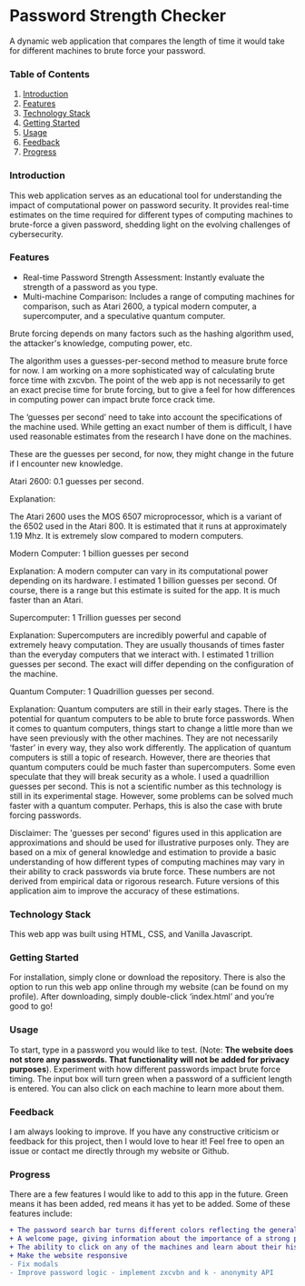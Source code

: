 # Password Strength Checker

A dynamic web application that compares the length of time it would take for different machines to brute force your password. 

### Table of Contents
1. [Introduction](#Introduction) <a name="Introduction"/>
2. [Features](#Features) <a name="Features"/>
3. [Technology Stack](#TechnologyStack) <a name="TechnologyStack"/>
4. [Getting Started](#GettingStarted) <a name="GettingStarted"/>
5. [Usage](#Usage) <a name="Usage"/>
6. [Feedback](#Feedback) <a name="Feedback"/>
7. [Progress](#Progress) <a name="Progress"/>

### Introduction 


This web application serves as an educational tool for understanding the impact of computational power on password security. It provides real-time estimates on the time required for different types of computing machines to brute-force a given password, shedding light on the evolving challenges of cybersecurity.

### Features
- Real-time Password Strength Assessment: Instantly evaluate the strength of a password as you type.
- Multi-machine Comparison: Includes a range of computing machines for comparison, such as Atari 2600, a typical modern computer, a supercomputer, and a speculative quantum computer.

Brute forcing depends on many factors such as the hashing algorithm used, the attacker's knowledge, computing power, etc. 

The algorithm uses a guesses-per-second method to measure brute force for now. I am working on a more sophisticated way of calculating brute force time with zxcvbn. The point of the web app is not necessarily to get an exact precise time for brute forcing, but to give a feel for how differences in computing power can impact brute force crack time.

The ‘guesses per second’ need to take into account the specifications of the machine used. While getting an exact number of them is difficult, I have used reasonable estimates from the research I have done on the machines. 

These are the guesses per second, for now, they might change in the future if I encounter new knowledge.

Atari 2600: 0.1 guesses per second.

Explanation: 

The Atari 2600 uses the MOS 6507 microprocessor, which is a variant of the 6502 used in the Atari 800. It is estimated that it runs at approximately 1.19 Mhz. It is extremely slow compared to modern computers. 

Modern Computer: 1 billion guesses per second

Explanation: A modern computer can vary in its computational power depending on its hardware. I estimated 1 billion guesses per second. Of course, there is a range but this estimate is suited for the app. It is much faster than an Atari. 

Supercomputer: 1 Trillion guesses per second

Explanation: Supercomputers are incredibly powerful and capable of extremely heavy computation. They are usually thousands of times faster than the everyday computers that we interact with. I estimated 1 trillion guesses per second. The exact will differ depending on the configuration of the machine. 

Quantum Computer: 1 Quadrillion guesses per second.

Explanation: Quantum computers are still in their early stages. There is the potential for quantum computers to be able to brute force passwords. When it comes to quantum computers, things start to change a little more than we have seen previously with the other machines. They are not necessarily ‘faster’ in every way, they also work differently. The application of quantum computers is still a topic of research. However, there are theories that quantum computers could be much faster than supercomputers. Some even speculate that they will break security as a whole. I used a quadrillion guesses per second. This is not a scientific number as this technology is still in its experimental stage. However, some problems can be solved much faster with a quantum computer. Perhaps, this is also the case with brute forcing passwords. 

Disclaimer: The 'guesses per second' figures used in this application are approximations and should be used for illustrative purposes only. They are based on a mix of general knowledge and estimation to provide a basic understanding of how different types of computing machines may vary in their ability to crack passwords via brute force. These numbers are not derived from empirical data or rigorous research. Future versions of this application aim to improve the accuracy of these estimations.


### Technology Stack

This web app was built using HTML, CSS, and Vanilla Javascript. 


### Getting Started

For installation, simply clone or download the repository. There is also the option to run this web app online through my website (can be found on my profile). After downloading, simply double-click ‘index.html’ and you’re good to go!


### Usage

To start, type in a password you would like to test. (Note: **The website does not store any passwords. That functionality will not be added for privacy purposes**). Experiment with how different passwords impact brute force timing. The input box will turn green when a password of a sufficient length is entered. You can also click on each machine to learn more about them.

### Feedback

I am always looking to improve. If you have any constructive criticism or feedback for this project, then I would love to hear it! Feel free to open an issue or contact me directly through my website or Github.

### Progress

There are a few features I would like to add to this app in the future. Green means it has been added, red means it has yet to be added. Some of these features include:
```diff
+ The password search bar turns different colors reflecting the general strength of the password 
+ A welcome page, giving information about the importance of a strong password, welcoming the user, and explaining the purpose behind the app. 
+ The ability to click on any of the machines and learn about their history.
+ Make the website responsive
- Fix modals
- Improve password logic - implement zxcvbn and k - anonymity API



